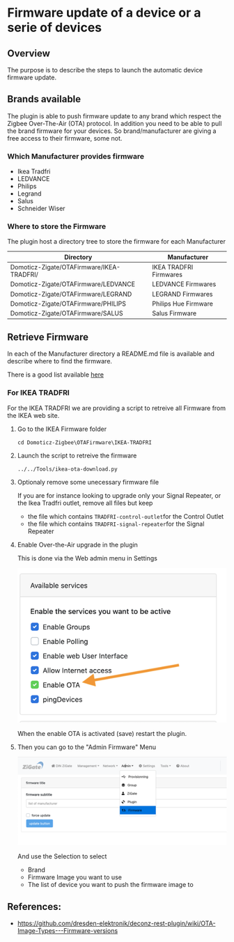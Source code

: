 # Firmware update of a device or a serie of devices

## Overview

The purpose is to describe the steps to launch the automatic device firmware update.


## Brands available

The plugin is able to push firmware update to any brand which respect the Zigbee Over-The-Air (OTA) protocol.
In addition you need to be able to pull the brand firmware for your devices.
So brand/manufacturer are giving a free access to their firmware, some not.

### Which Manufacturer provides firmware

* Ikea Tradfri
* LEDVANCE
* Philips
* Legrand
* Salus
* Schneider Wiser

### Where to store the Firmware

The plugin host a directory tree to store the firmware for each Manufacturer

| Directory | Manufacturer |
| --------- | ------------ |
| Domoticz-Zigate/OTAFirmware/IKEA-TRADFRI/ | IKEA TRADFRI Firmwares |
| Domoticz-Zigate/OTAFirmware/LEDVANCE      | LEDVANCE Firmwares |
| Domoticz-Zigate/OTAFirmware/LEGRAND       | LEGRAND Firmwares |
| Domoticz-Zigate/OTAFirmware/PHILIPS       | Philips Hue Firmware |
| Domoticz-Zigate/OTAFirmware/SALUS         | Salus Firmware |


## Retrieve Firmware

In each of the Manufacturer directory a README.md file is available and describe where to find the firmware.

There is a good list available [here](https://github.com/dresden-elektronik/deconz-rest-plugin/wiki/OTA-Image-Types---Firmware-versions)

### For IKEA TRADFRI

For the IKEA TRADFRI we are providing a script to retreive all Firmware from the IKEA web site.

1. Go to the IKEA Firmware folder

   ```
   cd Domoticz-Zigbee\OTAFirmware\IKEA-TRADFRI
   ```

1. Launch the script to retreive the firmware

   ```
   ../../Tools/ikea-ota-download.py
   ```

1. Optionaly remove some unecessary firmware file

   If you are for instance looking to upgrade only your Signal Repeater, or the Ikea Tradfri outlet, remove all files but keep

   * the file which contains `TRADFRI-control-outlet`for the Control Outlet
   * the file which contains `TRADFRI-signal-repeater`for the Signal Repeater

1. Enable Over-the-Air upgrade in the plugin

   This is done via the Web admin menu in Settings

   ![Enable OTA](../Images/OTA.png)

   When the enable OTA is activated (save) restart the plugin.

1. Then you can go to the "Admin Firmware" Menu

   ![Firmware Update](../Images/Firmware_Update.png)

   And use the Selection to select
    * Brand
    * Firmware Image you want to use
    * The list of device you want to push the firmware image to


## References:
 * https://github.com/dresden-elektronik/deconz-rest-plugin/wiki/OTA-Image-Types---Firmware-versions
